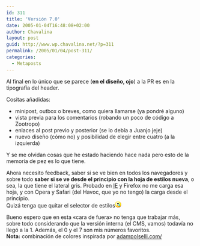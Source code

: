 ```yaml
---
id: 311
title: 'Versión 7.0'
date: 2005-01-04T16:48:08+02:00
author: Chavalina
layout: post
guid: http://www.wp.chavalina.net/?p=311
permalink: /2005/01/04/post-311/
categories:
  - Metaposts
---
```

Al final en lo único que se parece (**en el dise&ntilde;o, ojo**) a la PR es en la tipografía del header.

Cositas a&ntilde;adidas:

  * minipost, outbox o breves, como quiera llamarse (ya pondré alguno)
  * vista previa para los comentarios (robando un poco de código a Zootropo)
  * enlaces al post previo y posterior (se lo debía a Juanjo jeje)
  * nuevo dise&ntilde;o (cómo no) y posibilidad de elegir entre cuatro (a la izquierda)

Y se me olvidan cosas que he estado haciendo hace nada pero esto de la memoria de pez es lo que tiene.

Ahora necesito feedback, saber si se ve bien en todos los navegadores y sobre todo **saber si se ve desde el principio con la hoja de estilos nueva**, o sea, la que tiene el lateral gris. Probado en <acronym title="Internet Explorer">IE</acronym> y Firefox no me carga esa hoja, y con Opera y Safari (del Havoc, que yo no tengo) la carga desde el principio.  
Quizá tenga que quitar el selector de estilos![llorar](/imagenes/emoticonos/llorar.gif) 

Bueno espero que en esta «cara de fuera» no tenga que trabajar más, sobre todo considerando que la versión interna (el CMS, vamos) todavía no llegó a la 1. Además, el 0 y el 7 son mis números favoritos.  
**Nota:** combinación de colores inspirada por <a href="http://www.adampolselli.com/" target="_blank">adampolselli.com/</a>